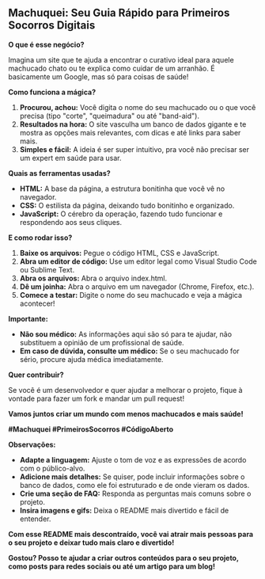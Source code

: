 ## Machuquei: Seu Guia Rápido para Primeiros Socorros Digitais

**O que é esse negócio?**

Imagina um site que te ajuda a encontrar o curativo ideal para aquele machucado chato ou te explica como cuidar de um arranhão. É basicamente um Google, mas só para coisas de saúde! 

**Como funciona a mágica?**

1. **Procurou, achou:** Você digita o nome do seu machucado ou o que você precisa (tipo "corte", "queimadura" ou até "band-aid").
2. **Resultados na hora:** O site vasculha um banco de dados gigante e te mostra as opções mais relevantes, com dicas e até links para saber mais.
3. **Simples e fácil:** A ideia é ser super intuitivo, pra você não precisar ser um expert em saúde para usar.

**Quais as ferramentas usadas?**

* **HTML:** A base da página, a estrutura bonitinha que você vê no navegador.
* **CSS:** O estilista da página, deixando tudo bonitinho e organizado.
* **JavaScript:** O cérebro da operação, fazendo tudo funcionar e respondendo aos seus cliques.

**E como rodar isso?**

1. **Baixe os arquivos:** Pegue o código HTML, CSS e JavaScript.
2. **Abra um editor de código:** Use um editor legal como Visual Studio Code ou Sublime Text.
3. **Abra os arquivos:** Abra o arquivo index.html.
4. **Dê um joinha:** Abra o arquivo em um navegador (Chrome, Firefox, etc.).
5. **Comece a testar:** Digite o nome do seu machucado e veja a mágica acontecer!

**Importante:**

* **Não sou médico:** As informações aqui são só para te ajudar, não substituem a opinião de um profissional de saúde.
* **Em caso de dúvida, consulte um médico:** Se o seu machucado for sério, procure ajuda médica imediatamente.

**Quer contribuir?**

Se você é um desenvolvedor e quer ajudar a melhorar o projeto, fique à vontade para fazer um fork e mandar um pull request!

**Vamos juntos criar um mundo com menos machucados e mais saúde!**

**#Machuquei #PrimeirosSocorros #CódigoAberto**

**Observações:**

* **Adapte a linguagem:** Ajuste o tom de voz e as expressões de acordo com o público-alvo.
* **Adicione mais detalhes:** Se quiser, pode incluir informações sobre o banco de dados, como ele foi estruturado e de onde vieram os dados.
* **Crie uma seção de FAQ:** Responda as perguntas mais comuns sobre o projeto.
* **Insira imagens e gifs:** Deixa o README mais divertido e fácil de entender.

**Com esse README mais descontraído, você vai atrair mais pessoas para o seu projeto e deixar tudo mais claro e divertido!**

**Gostou? Posso te ajudar a criar outros conteúdos para o seu projeto, como posts para redes sociais ou até um artigo para um blog!**
